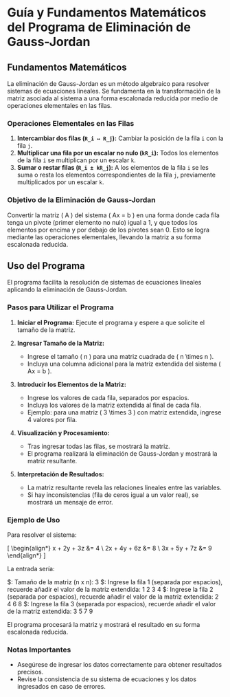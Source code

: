 # Guía y Fundamentos Matemáticos del Programa de Eliminación de Gauss-Jordan

## Fundamentos Matemáticos

La eliminación de Gauss-Jordan es un método algebraico para resolver sistemas de ecuaciones lineales. Se fundamenta en la transformación de la matriz asociada al sistema a una forma escalonada reducida por medio de operaciones elementales en las filas.

### Operaciones Elementales en las Filas

1. **Intercambiar dos filas (`R_i ↔ R_j`):** Cambiar la posición de la fila `i` con la fila `j`.
2. **Multiplicar una fila por un escalar no nulo (`kR_i`):** Todos los elementos de la fila `i` se multiplican por un escalar `k`.
3. **Sumar o restar filas (`R_i ± kR_j`):** A los elementos de la fila `i` se les suma o resta los elementos correspondientes de la fila `j`, previamente multiplicados por un escalar `k`.

### Objetivo de la Eliminación de Gauss-Jordan

Convertir la matriz \( A \) del sistema \( Ax = b \) en una forma donde cada fila tenga un pivote (primer elemento no nulo) igual a 1, y que todos los elementos por encima y por debajo de los pivotes sean 0. Esto se logra mediante las operaciones elementales, llevando la matriz a su forma escalonada reducida.

## Uso del Programa

El programa facilita la resolución de sistemas de ecuaciones lineales aplicando la eliminación de Gauss-Jordan.

### Pasos para Utilizar el Programa

1. **Iniciar el Programa:** Ejecute el programa y espere a que solicite el tamaño de la matriz.

2. **Ingresar Tamaño de la Matriz:**
   - Ingrese el tamaño \( n \) para una matriz cuadrada de \( n \times n \).
   - Incluya una columna adicional para la matriz extendida del sistema \( Ax = b \).

3. **Introducir los Elementos de la Matriz:**
   - Ingrese los valores de cada fila, separados por espacios.
   - Incluya los valores de la matriz extendida al final de cada fila.
   - Ejemplo: para una matriz \( 3 \times 3 \) con matriz extendida, ingrese 4 valores por fila.

4. **Visualización y Procesamiento:**
   - Tras ingresar todas las filas, se mostrará la matriz.
   - El programa realizará la eliminación de Gauss-Jordan y mostrará la matriz resultante.

5. **Interpretación de Resultados:**
   - La matriz resultante revela las relaciones lineales entre las variables.
   - Si hay inconsistencias (fila de ceros igual a un valor real), se mostrará un mensaje de error.

### Ejemplo de Uso

Para resolver el sistema:

\[ 
\begin{align*}
x + 2y + 3z &= 4 \\
2x + 4y + 6z &= 8 \\
3x + 5y + 7z &= 9 
\end{align*}
\]

La entrada sería:

$: Tamaño de la matriz (n x n):
3
$: Ingrese la fila 1 (separada por espacios), recuerde añadir el valor de la matriz extendida:
1 2 3 4
$: Ingrese la fila 2 (separada por espacios), recuerde añadir el valor de la matriz extendida:
2 4 6 8
$: Ingrese la fila 3 (separada por espacios), recuerde añadir el valor de la matriz extendida:
3 5 7 9

El programa procesará la matriz y mostrará el resultado en su forma escalonada reducida.

### Notas Importantes

- Asegúrese de ingresar los datos correctamente para obtener resultados precisos.
- Revise la consistencia de su sistema de ecuaciones y los datos ingresados en caso de errores.
